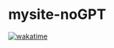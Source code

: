 # mysite-noGPT

[![wakatime](https://wakatime.com/badge/user/5d156229-d0d7-46b7-894a-4d3e8adc060c/project/48eda41c-f4e2-4f68-88fe-f16a838da618.svg)](https://wakatime.com/badge/user/5d156229-d0d7-46b7-894a-4d3e8adc060c/project/48eda41c-f4e2-4f68-88fe-f16a838da618)
